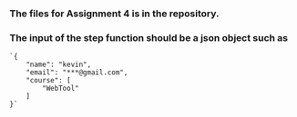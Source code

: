 ### The files for Assignment 4 is in the repository.

### The input of the step function should be a json object such as 
    `{
        "name": "kevin",
        "email": "***@gmail.com",
        "course": [
            "WebTool"
        ]
    }`